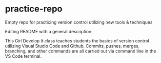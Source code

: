 # practice-repo
Empty repo for practicing version control utilizing new tools &amp; techniques

Editing README with a general description:

This Girl Develop It class teaches students the basics of version control utilizing Visual Studio Code and Github. Commits, pushes, merges, branching, and other commands are all carried out via command line in the VS Code terminal.